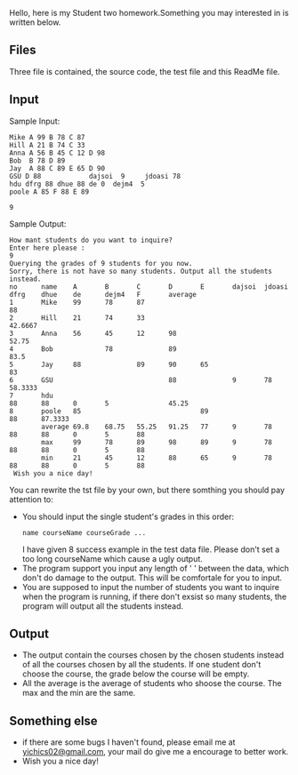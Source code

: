  Hello, here is my Student two homework.Something you may interested in is written below.
## Files
Three file is contained, the source code, the test file and this ReadMe file.
## Input
Sample Input:
```
Mike A 99 B 78 C 87
Hill A 21 B 74 C 33      
Anna A 56 B 45 C 12 D 98   
Bob  B 78 D 89   
Jay  A 88 C 89 E 65 D 90   
GSU D 88            dajsoi  9     jdoasi 78     
hdu dfrg 88 dhue 88 de 0  dejm4  5
poole A 85 F 88 E 89 

9
```
Sample Output:
```
How mant students do you want to inquire?
Enter here please :
9
Querying the grades of 9 students for you now.
Sorry, there is not have so many students. Output all the students instead.
no      name    A       B       C       D       E       dajsoi  jdoasi  dfrg    dhue    de      dejm4   F       average
1       Mike    99      78      87                                                                              88
2       Hill    21      74      33                                                                              42.6667
3       Anna    56      45      12      98                                                                      52.75
4       Bob             78              89                                                                      83.5
5       Jay     88              89      90      65                                                              83
6       GSU                             88              9       78                                              58.3333
7       hdu                                                             88      88      0       5               45.25
8       poole   85                              89                                                      88      87.3333
        average 69.8    68.75   55.25   91.25   77      9       78      88      88      0       5       88
        max     99      78      89      98      89      9       78      88      88      0       5       88
        min     21      45      12      88      65      9       78      88      88      0       5       88
 Wish you a nice day!
```
You can rewrite the tst file by your own, but there somthing you should pay attention to:  
* You should input the single student's grades in this order:
  ``` 
  name courseName courseGrade ...
  ```
  I have given 8 success example in the test data file. Please don't set a too long courseName which cause a ugly output.
* The program support you input any length of ' ' between the data, which don't do damage to the output. This will be comfortale for you to input.
* You are supposed to input the number of students you want to inquire when the program is running, if there don't exsist so many students, the program will output all the students instead.
## Output 
* The output contain the courses chosen by the chosen students instead of all the courses chosen by all the students. If one student don't choose the course, the grade below the course will be empty.
* All the average is the average of students who shoose the course. The max and the min are the same.  

## Something else
* if there are some bugs I haven't found, please email me at yichics02@gmail.com, your mail do give me a encourage to better work.  
* Wish you a nice day!